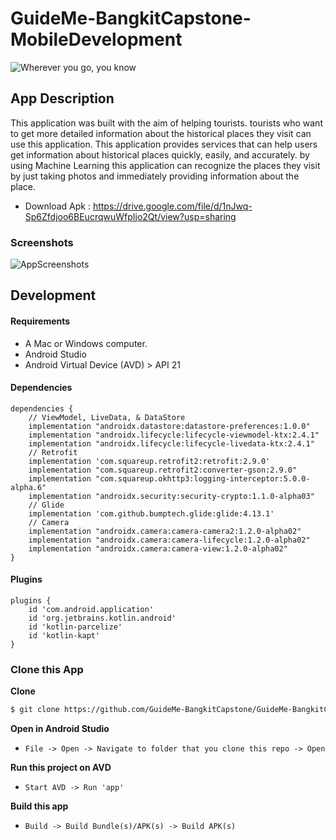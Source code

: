 # GuideMe-BangkitCapstone-MobileDevelopment
![Wherever you go, you know](https://user-images.githubusercontent.com/69246482/172908910-316bf9df-a08b-43ae-895f-dba1624bd25f.png)

## App Description
This application was built with the aim of helping tourists. tourists who want to get more detailed information about the historical places they visit can use this application. This application provides services that can help users get information about historical places quickly, easily, and accurately. by using Machine Learning this application can recognize the places they visit by just taking photos and immediately providing information about the place.

* Download Apk : https://drive.google.com/file/d/1nJwq-Sp6Zfdjoo6BEucrqwuWfpIjo2Qt/view?usp=sharing

### Screenshots
![AppScreenshots](https://user-images.githubusercontent.com/69246482/173022423-0e84a266-ff01-40fd-97ca-3a03512e26d5.png)

## Development

#### Requirements
* A Mac or Windows computer.
* Android Studio
* Android Virtual Device (AVD) > API 21

#### Dependencies
```Gradle
dependencies {
    // ViewModel, LiveData, & DataStore
    implementation "androidx.datastore:datastore-preferences:1.0.0"
    implementation "androidx.lifecycle:lifecycle-viewmodel-ktx:2.4.1"
    implementation "androidx.lifecycle:lifecycle-livedata-ktx:2.4.1"
    // Retrofit
    implementation 'com.squareup.retrofit2:retrofit:2.9.0'
    implementation "com.squareup.retrofit2:converter-gson:2.9.0"
    implementation "com.squareup.okhttp3:logging-interceptor:5.0.0-alpha.6"
    implementation "androidx.security:security-crypto:1.1.0-alpha03"
    // Glide
    implementation 'com.github.bumptech.glide:glide:4.13.1'
    // Camera
    implementation "androidx.camera:camera-camera2:1.2.0-alpha02"
    implementation "androidx.camera:camera-lifecycle:1.2.0-alpha02"
    implementation "androidx.camera:camera-view:1.2.0-alpha02"
}
```

#### Plugins
```Gradle
plugins {
    id 'com.android.application'
    id 'org.jetbrains.kotlin.android'
    id 'kotlin-parcelize'
    id 'kotlin-kapt'
}
```
### Clone this App

**Clone**
```bash
$ git clone https://github.com/GuideMe-BangkitCapstone/GuideMe-BangkitCapstone-MobileDevelopment.git
```

**Open in Android Studio**
* `File -> Open -> Navigate to folder that you clone this repo -> Open`

**Run this project on AVD**
* `Start AVD -> Run 'app'`

**Build this app**
* `Build -> Build Bundle(s)/APK(s) -> Build APK(s)`
